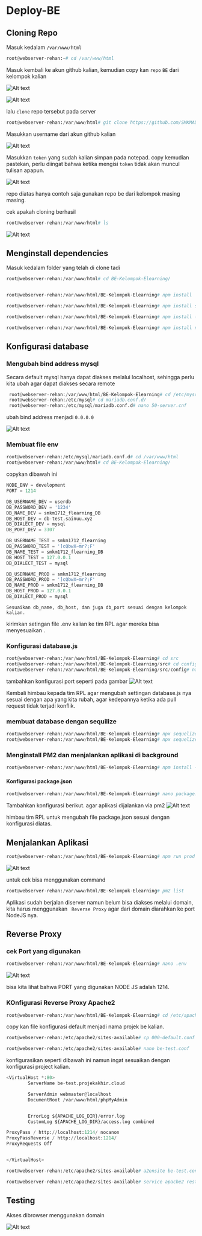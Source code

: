 # Deploy-BE

## Cloning Repo

Masuk kedalam `/var/www/html`

```py
root@webserver-rehan:~# cd /var/www/html
```

Masuk kembali ke akun github kalian, kemudian copy kan `repo` `BE` dari kelompok kalian

![Alt text](image-37.png)  

![Alt text](image-38.png)  

lalu `clone` repo tersebut pada server

```py
root@webserver-rehan:/var/www/html# git clone https://github.com/SMKMADINATULQURAN-PROJECT-2023/BE-Kelompok-Elearning.git
```
Masukkan username dari akun github kalian

![Alt text](image-40.png)  

Masukkan `token` yang sudah kalian simpan pada notepad. copy kemudian pastekan, perlu diingat bahwa ketika mengisi `token` tidak akan muncul tulisan apapun.

![Alt text](image-41.png)



repo diatas hanya contoh saja gunakan repo be dari kelompok masing masing.

cek apakah cloning berhasil

```py
root@webserver-rehan:/var/www/html# ls
```

![Alt text](image-39.png)

## Menginstall dependencies 
Masuk kedalam folder yang telah di clone tadi

```py
root@webserver-rehan:/var/www/html# cd BE-Kelompok-Elearning/
```

```py

root@webserver-rehan:/var/www/html/BE-Kelompok-Elearning# npm install
```
```py
root@webserver-rehan:/var/www/html/BE-Kelompok-Elearning# npm install sequelize-cli
```
```py
root@webserver-rehan:/var/www/html/BE-Kelompok-Elearning# npm install --save mariadb
```
```py
root@webserver-rehan:/var/www/html/BE-Kelompok-Elearning# npm install nodemon
```

## Konfigurasi database 

### Mengubah bind address mysql

Secara default mysql hanya dapat diakses melalui localhost, sehingga perlu kita ubah agar dapat diakses secara remote

```py
 root@webserver-rehan:/var/www/html/BE-Kelompok-Elearning# cd /etc/mysql/
 root@webserver-rehan:/etc/mysql# cd mariadb.conf.d/
 root@webserver-rehan:/etc/mysql/mariadb.conf.d# nano 50-server.cnf
```

ubah bind address menjadi `0.0.0.0`

![Alt text](image-42.png)  

### Membuat file env

```py
root@webserver-rehan:/etc/mysql/mariadb.conf.d# cd /var/www/html
root@webserver-rehan:/var/www/html# cd BE-Kelompok-Elearning/
```
copykan dibawah ini
```py
NODE_ENV = development
PORT = 1214

DB_USERNAME_DEV = userdb
DB_PASSWORD_DEV = '1234'
DB_NAME_DEV = smkm1712_flearning_DB
DB_HOST_DEV = db-test.sainuu.xyz
DB_DIALECT_DEV = mysql
DB_PORT_DEV = 3307

DB_USERNAME_TEST = smkm1712_flearning
DB_PASSWORD_TEST = ']cQbwX~mr?;F'
DB_NAME_TEST = smkm1712_flearning_DB
DB_HOST_TEST = 127.0.0.1
DB_DIALECT_TEST = mysql

DB_USERNAME_PROD = smkm1712_flearning
DB_PASSWORD_PROD = ']cQbwX~mr?;F'
DB_NAME_PROD = smkm1712_flearning_DB
DB_HOST_PROD = 127.0.0.1
DB_DIALECT_PROD = mysql
```
    Sesuaikan db_name, db_host, dan juga db_port sesuai dengan kelompok kalian.  
kirimkan setingan file .env kalian ke tim RPL agar mereka bisa menyesuaikan .  

### Konfigurasi database.js

```py
root@webserver-rehan:/var/www/html/BE-Kelompok-Elearning# cd src
root@webserver-rehan:/var/www/html/BE-Kelompok-Elearning/src# cd config/
root@webserver-rehan:/var/www/html/BE-Kelompok-Elearning/src/config# nano database.js
```
tambahkan konfigurasi port seperti pada gambar
![Alt text](image-43.png)  

Kembali himbau kepada tim RPL agar mengubah settingan database.js nya sesuai dengan apa yang kita rubah, agar kedepannya ketika ada pull request tidak terjadi konflik.

### membuat database dengan sequilize

```py
root@webserver-rehan:/var/www/html/BE-Kelompok-Elearning# npx sequelize-cli db:create
root@webserver-rehan:/var/www/html/BE-Kelompok-Elearning# npx sequelize-cli db:migrate
```

### Menginstall PM2 dan menjalankan aplikasi di background

```py
root@webserver-rehan:/var/www/html/BE-Kelompok-Elearning# npm install -g pm2
```

#### Konfigurasi package.json
```py
root@webserver-rehan:/var/www/html/BE-Kelompok-Elearning# nano package.json
```
Tambahkan konfigurasi berikut. agar aplikasi dijalankan via pm2
![Alt text](image-44.png)

himbau tim RPL untuk mengubah file package.json sesuai dengan konfigurasi diatas.  

## Menjalankan Aplikasi

```py
root@webserver-rehan:/var/www/html/BE-Kelompok-Elearning# npm run prod
```
![Alt text](image-45.png)

untuk cek bisa menggunakan command
```py
root@webserver-rehan:/var/www/html/BE-Kelompok-Elearning# pm2 list
```

Aplikasi sudah berjalan diserver namun belum bisa diakses melalui domain, kita harus menggunakan ` Reverse Proxy` agar dari domain diarahkan ke port NodeJS nya.

## Reverse Proxy

### cek Port yang digunakan

```py
root@webserver-rehan:/var/www/html/BE-Kelompok-Elearning# nano .env
```

![Alt text](image-46.png)

bisa kita lihat bahwa PORT yang digunakan NODE JS adalah 1214.

### KOnfigurasi Reverse Proxy Apache2

```py
root@webserver-rehan:/var/www/html/BE-Kelompok-Elearning# cd /etc/apache2/sites-available/
```
copy kan file konfigurasi default menjadi nama projek be kalian.

```py
root@webserver-rehan:/etc/apache2/sites-available# cp 000-default.conf be-test.conf
```

```py
root@webserver-rehan:/etc/apache2/sites-available# nano be-test.conf
```

konfigurasikan seperti dibawah ini namun ingat sesuaikan dengan konfigurasi project kalian.

```py
<VirtualHost *:80>
        ServerName be-test.projekakhir.cloud

        ServerAdmin webmaster@localhost
        DocumentRoot /var/www/html/phpMyAdmin


        ErrorLog ${APACHE_LOG_DIR}/error.log
        CustomLog ${APACHE_LOG_DIR}/access.log combined

ProxyPass / http://localhost:1214/ nocanon
ProxyPassReverse / http://localhost:1214/
ProxyRequests Off


</VirtualHost>
```
```py
root@webserver-rehan:/etc/apache2/sites-available# a2ensite be-test.conf
```
```py
root@webserver-rehan:/etc/apache2/sites-available# service apache2 restart
```

## Testing

Akses dibrowser menggunakan domain

![Alt text](image-47.png)